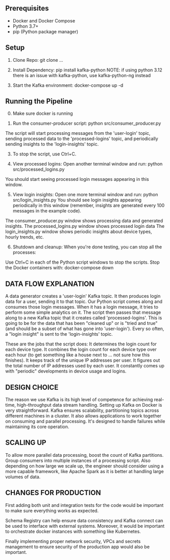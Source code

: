 ## Prerequisites

- Docker and Docker Compose
- Python 3.7+
- pip (Python package manager)

## Setup

1. Clone Repo:
git clone ...


2. Install Dependency:
pip install kafka-python
NOTE: if using python 3.12 there is an issue with kafka-python, use kafka-python-ng instead

3. Start the Kafka environment:
docker-compose up -d

## Running the Pipeline
0. Make sure docker is running

1. Run the consumer-producer script:
python src/consumer_producer.py

The script will start processing messages from the 'user-login' topic, sending processed data to the 'processed-logins' topic, and periodically sending insights to the 'login-insights' topic.

3. To stop the script, use Ctrl+C.

4. View processed logins:
Open another terminal window and run:
python src/processed_logins.py

You should start seeing processed login messages appearing in this window.

5. View login insights:
Open one more terminal window and run:
python src/login_insights.py
You should see login insights appearing periodically in this window (remember, insights are generated every 100 messages in the example code).


The consumer_producer.py window shows processing data and generated insights.
The processed_logins.py window shows processed login data
The login_insights.py window shows periodic insights about device types, hourly trends, etc.


6. Shutdown and cleanup:
When you're done testing, you can stop all the processes:

Use Ctrl+C in each of the Python script windows to stop the scripts.
Stop the Docker containers with:
docker-compose down


## DATA FLOW EXPLANATION
A data generator creates a 'user-login' Kafka topic. It then produces login data for a user, sending it to that topic. Our Python script comes along and consumes those login messages. When it has a login message, it tries to perform some simple analytics on it. The script then passes that message along to a new Kafka topic that it creates called 'processed-logins'. This is going to be for the data that has been "cleaned up" or is "tried and true" (and should be a subset of what has gone into 'user-login'). Every so often, a "login insight" is sent to the 'login-insights' topic.

These are the jobs that the script does: It determines the login count for each device type. It combines the login count for each device type over each hour (to get something like a house next to ... not sure how this finishes). It keeps track of the unique IP addresses per user. It figures out the total number of IP addresses used by each user. It constantly comes up with "periodic" developments in device usage and logins.

## DESIGN CHOICE
The reason we use Kafka is its high level of competence for achieving real-time, high-throughput data stream handling. Setting up Kafka on Docker is very straightforward. 
Kafka ensures scalability, partitioning topics across different machines in a cluster. It also allows applications to work together on consuming and parallel processing. It's designed to handle failures while maintaining its core operation.

## SCALING UP
To allow more parallel data processing, boost the count of Kafka partitions. Group consumers into multiple instances of a processing script. Also depending on how large we scale up, the engineer should consider using a more capable framework, like Apache Spark as it is better at handling large volumes of data.

## CHANGES FOR PRODUCTION 
First adding both unit and integration tests for the code would be important to make sure everything works as expected.

Schema Registry can help ensure data consistency and Kafka connect can be used to interface with external systems. Moreover, it would be important to orchestrate docker instances with something like Kubernetes. 

Finally implementing proper network security, VPCs and secrets management to ensure security of the production app would also be important.


